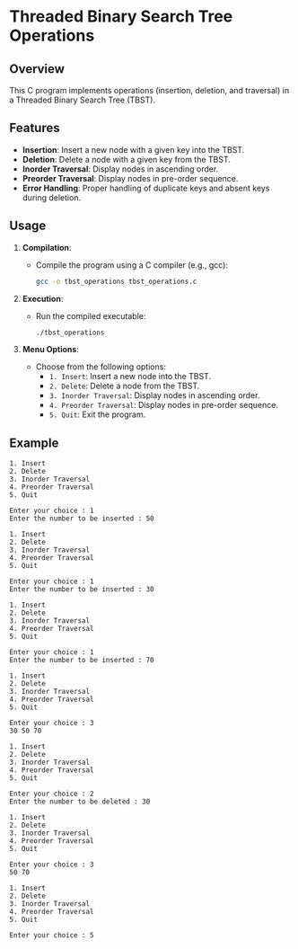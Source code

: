 # Threaded Binary Search Tree Operations

## Overview

This C program implements operations (insertion, deletion, and traversal) in a Threaded Binary Search Tree (TBST).

## Features

- **Insertion**: Insert a new node with a given key into the TBST.
- **Deletion**: Delete a node with a given key from the TBST.
- **Inorder Traversal**: Display nodes in ascending order.
- **Preorder Traversal**: Display nodes in pre-order sequence.
- **Error Handling**: Proper handling of duplicate keys and absent keys during deletion.

## Usage

1. **Compilation**:
   - Compile the program using a C compiler (e.g., gcc):
     ```bash
     gcc -o tbst_operations tbst_operations.c
     ```

2. **Execution**:
   - Run the compiled executable:
     ```bash
     ./tbst_operations
     ```

3. **Menu Options**:
   - Choose from the following options:
     - `1. Insert`: Insert a new node into the TBST.
     - `2. Delete`: Delete a node from the TBST.
     - `3. Inorder Traversal`: Display nodes in ascending order.
     - `4. Preorder Traversal`: Display nodes in pre-order sequence.
     - `5. Quit`: Exit the program.

## Example

```plaintext
1. Insert
2. Delete
3. Inorder Traversal
4. Preorder Traversal
5. Quit

Enter your choice : 1
Enter the number to be inserted : 50

1. Insert
2. Delete
3. Inorder Traversal
4. Preorder Traversal
5. Quit

Enter your choice : 1
Enter the number to be inserted : 30

1. Insert
2. Delete
3. Inorder Traversal
4. Preorder Traversal
5. Quit

Enter your choice : 1
Enter the number to be inserted : 70

1. Insert
2. Delete
3. Inorder Traversal
4. Preorder Traversal
5. Quit

Enter your choice : 3
30 50 70 

1. Insert
2. Delete
3. Inorder Traversal
4. Preorder Traversal
5. Quit

Enter your choice : 2
Enter the number to be deleted : 30

1. Insert
2. Delete
3. Inorder Traversal
4. Preorder Traversal
5. Quit

Enter your choice : 3
50 70 

1. Insert
2. Delete
3. Inorder Traversal
4. Preorder Traversal
5. Quit

Enter your choice : 5
